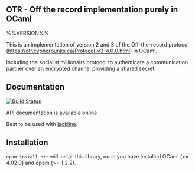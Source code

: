## OTR - Off the record implementation purely in OCaml

%%VERSION%%

This is an implementation of version 2 and 3 of the Off-the-record
protocol (https://otr.cypherpunks.ca/Protocol-v3-4.0.0.html) in OCaml.

Including the socialist millionairs protocol to authenticate a
communication partner over an encrypted channel providing a shared
secret.

## Documentation

[![Build Status](https://travis-ci.org/hannesm/ocaml-otr.svg?branch=master)](https://travis-ci.org/hannesm/ocaml-otr)

[API documentation](https://hannesm.github.io/ocaml-otr/doc/) is available online

Best to be used with [jackline](http://github.com/hannesm/jackline).

## Installation

`opam install otr` will install this library, once you have installed OCaml (>=
4.02.0) and opam (>= 1.2.2).